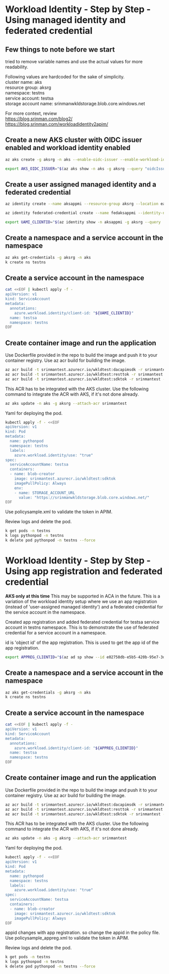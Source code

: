 # Workload Identity - Step by Step   - Using managed identity and federated credential



##  Few things to note before we start


tried to remove variable names and use the actual values for more readability.   

Following values are hardcoded for the sake of simplicity.  
cluster name: aks  
resource group: aksrg  
namespace: testns  
service account: testsa  
storage account name: srinmanwkldstorage.blob.core.windows.net

For more context, review  
https://blog.srinman.com/blog2/  
https://blog.srinman.com/workloadidentity2apim/  



## Create a new AKS cluster with OIDC issuer enabled and workload identity enabled

```bash
az aks create -g aksrg -n aks --enable-oidc-issuer --enable-workload-identity  

export AKS_OIDC_ISSUER="$(az aks show -n aks -g aksrg --query "oidcIssuerProfile.issuerUrl" --output tsv)"
```

## Create a user assigned managed identity and a federated credential

```bash
az identity create --name aksappmi --resource-group aksrg --location eastus2

az identity federated-credential create --name fedaksappmi --identity-name aksappmi --resource-group aksrg --issuer AKS_OIDC_ISSUER --subject system:serviceaccount:testns:testsa --audience api://AzureADTokenExchange 

export UAMI_CLIENTID="$(az identity show -n aksappmi -g aksrg --query 'clientId' --output tsv)"
```

## Create a namespace and a service account in the namespace  

```bash
az aks get-credentials -g aksrg -n aks
k create ns testns 
```

## Create a service account in the namespace  
```bash
cat <<EOF | kubectl apply -f -
apiVersion: v1
kind: ServiceAccount
metadata:
  annotations:
    azure.workload.identity/client-id: "${UAMI_CLIENTID}"
  name: testsa
  namespace: testns
EOF
```

## Create container image and run the application   

Use Dockerfile provided in the repo to build the image and push it to your container registry.  Use az acr build for building the image.    

```bash
az acr build -t srinmantest.azurecr.io/wkldtest:dacapimsdk -r srinmantest .
az acr build -t srinmantest.azurecr.io/wkldtest:resttok -r srinmantest -f Dockerfile_resttok .
az acr build -t srinmantest.azurecr.io/wkldtest:sdktok -r srinmantest -f Dockerfile_sdktok .
```

This ACR has to be integrated with the AKS cluster.  Use the following command to integrate the ACR with AKS, if it's not done already.  

```bash
az aks update -n aks -g aksrg --attach-acr srinmantest
```  

Yaml for deploying the pod.  
```bash
kubectl apply -f - <<EOF
apiVersion: v1
kind: Pod
metadata:
  name: pythonpod
  namespace: testns
  labels:
    azure.workload.identity/use: "true"
spec:
  serviceAccountName: testsa
  containers:
  - name: blob-creator
    image: srinmantest.azurecr.io/wkldtest:sdktok
    imagePullPolicy: Always
    env: 
    - name: STORAGE_ACCOUNT_URL
      value: "https://srinmanwkldstorage.blob.core.windows.net/"
EOF
```

Use policysample.xml to validate the token in APIM.  

Review logs and delete the pod.  

```bash
k get pods -n testns  
k logs pythonpod -n testns  
k delete pod pythonpod -n testns --force   
```




# Workload Identity - Step by Step  - Using app registration and federated credential

**AKS only at this time**
This may be supported in ACA in the future.  This is a variation of the workload identity setup where we use an app registration (instead of 'user-assigned managed identity') and a federated credential for the service account in the namespace.


Created app registration and added federated credential for testsa service account in testns namespace.  This is to demonstrate the use of federated credential for a service account in a namespace.

id is 'object id' of the app registration.  This is used to get the app id of the app registration.  

```bash
export APPREG_CLIENTID="$(az ad sp show --id e02758db-e5b5-420b-95e7-3d9686e7b3d8 --query 'appId' --output tsv)"
```

## Create a namespace and a service account in the namespace  

```bash
az aks get-credentials -g aksrg -n aks
k create ns testns 
```

## Create a service account in the namespace  
```bash
cat <<EOF | kubectl apply -f -
apiVersion: v1
kind: ServiceAccount
metadata:
  annotations:
    azure.workload.identity/client-id: "${APPREG_CLIENTID}"
  name: testsa
  namespace: testns
EOF
```

## Create container image and run the application   

Use Dockerfile provided in the repo to build the image and push it to your container registry.  Use az acr build for building the image.    

```bash
az acr build -t srinmantest.azurecr.io/wkldtest:dacapimsdk -r srinmantest .
az acr build -t srinmantest.azurecr.io/wkldtest:resttok -r srinmantest -f Dockerfile_resttok .
az acr build -t srinmantest.azurecr.io/wkldtest:sdktok -r srinmantest -f Dockerfile_sdktok .
```

This ACR has to be integrated with the AKS cluster.  Use the following command to integrate the ACR with AKS, if it's not done already.  

```bash
az aks update -n aks -g aksrg --attach-acr srinmantest
```  

Yaml for deploying the pod.  
```bash
kubectl apply -f - <<EOF
apiVersion: v1
kind: Pod
metadata:
  name: pythonpod
  namespace: testns
  labels:
    azure.workload.identity/use: "true"
spec:
  serviceAccountName: testsa
  containers:
  - name: blob-creator
    image: srinmantest.azurecr.io/wkldtest:sdktok
    imagePullPolicy: Always
EOF
```

appid changes with app registration. so change the appid in the policy file.  
Use policysample_appreg.xml to validate the token in APIM.    


Review logs and delete the pod.  

```bash
k get pods -n testns  
k logs pythonpod -n testns  
k delete pod pythonpod -n testns --force   
```









